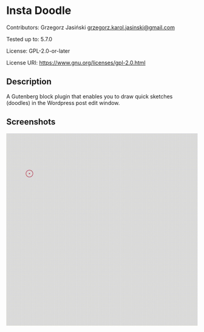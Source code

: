 Insta Doodle
==================

Contributors:      Grzegorz Jasiński <grzegorz.karol.jasinski@gmail.com>

Tested up to:      5.7.0

License:           GPL-2.0-or-later

License URI:       https://www.gnu.org/licenses/gpl-2.0.html

Description
-----------

A Gutenberg block plugin that enables you to draw quick sketches (doodles) in the Wordpress post edit window.

Screenshots
-----------

![alt text](https://github.com/litill/insta-doodle/blob/main/insta-doodle.gif?raw=true)
